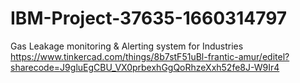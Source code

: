 # IBM-Project-37635-1660314797
Gas Leakage monitoring &amp; Alerting system for Industries
https://www.tinkercad.com/things/8b7stF51uBl-frantic-amur/editel?sharecode=J9gluEgCBU_VX0prbexhGgQoRhzeXxh52fe8J-W9Ir4
